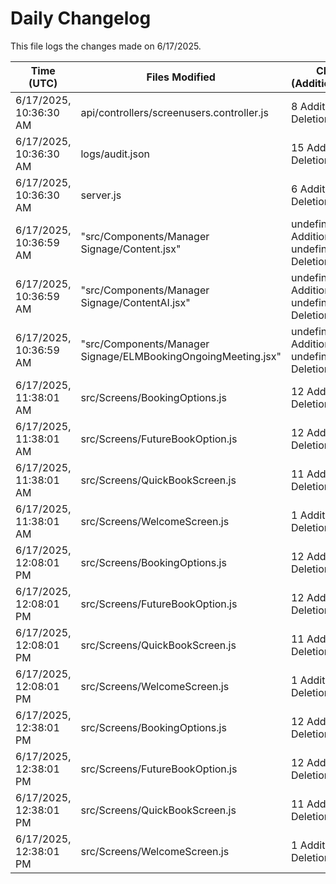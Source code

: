 # Daily Changelog

This file logs the changes made on 6/17/2025.

| Time (UTC)             | Files Modified                    | Changes (Addition/Deletion) |
|------------------------|-----------------------------------|-----------------------------|
| 6/17/2025, 10:36:30 AM | api/controllers/screenusers.controller.js | 8 Additions & 8 Deletions |
| 6/17/2025, 10:36:30 AM | logs/audit.json | 15 Additions & 15 Deletions |
| 6/17/2025, 10:36:30 AM | server.js | 6 Additions & 0 Deletions |
| 6/17/2025, 10:36:59 AM | "src/Components/Manager Signage/Content.jsx" | undefined Additions & undefined Deletions|
| 6/17/2025, 10:36:59 AM | "src/Components/Manager Signage/ContentAI.jsx" | undefined Additions & undefined Deletions|
| 6/17/2025, 10:36:59 AM | "src/Components/Manager Signage/ELMBookingOngoingMeeting.jsx" | undefined Additions & undefined Deletions|
| 6/17/2025, 11:38:01 AM | src/Screens/BookingOptions.js | 12 Additions & 2 Deletions|
| 6/17/2025, 11:38:01 AM | src/Screens/FutureBookOption.js | 12 Additions & 1 Deletions|
| 6/17/2025, 11:38:01 AM | src/Screens/QuickBookScreen.js | 11 Additions & 1 Deletions|
| 6/17/2025, 11:38:01 AM | src/Screens/WelcomeScreen.js | 1 Additions & 1 Deletions|
| 6/17/2025, 12:08:01 PM | src/Screens/BookingOptions.js | 12 Additions & 2 Deletions|
| 6/17/2025, 12:08:01 PM | src/Screens/FutureBookOption.js | 12 Additions & 1 Deletions|
| 6/17/2025, 12:08:01 PM | src/Screens/QuickBookScreen.js | 11 Additions & 1 Deletions|
| 6/17/2025, 12:08:01 PM | src/Screens/WelcomeScreen.js | 1 Additions & 1 Deletions|
| 6/17/2025, 12:38:01 PM | src/Screens/BookingOptions.js | 12 Additions & 2 Deletions|
| 6/17/2025, 12:38:01 PM | src/Screens/FutureBookOption.js | 12 Additions & 1 Deletions|
| 6/17/2025, 12:38:01 PM | src/Screens/QuickBookScreen.js | 11 Additions & 1 Deletions|
| 6/17/2025, 12:38:01 PM | src/Screens/WelcomeScreen.js | 1 Additions & 1 Deletions|
